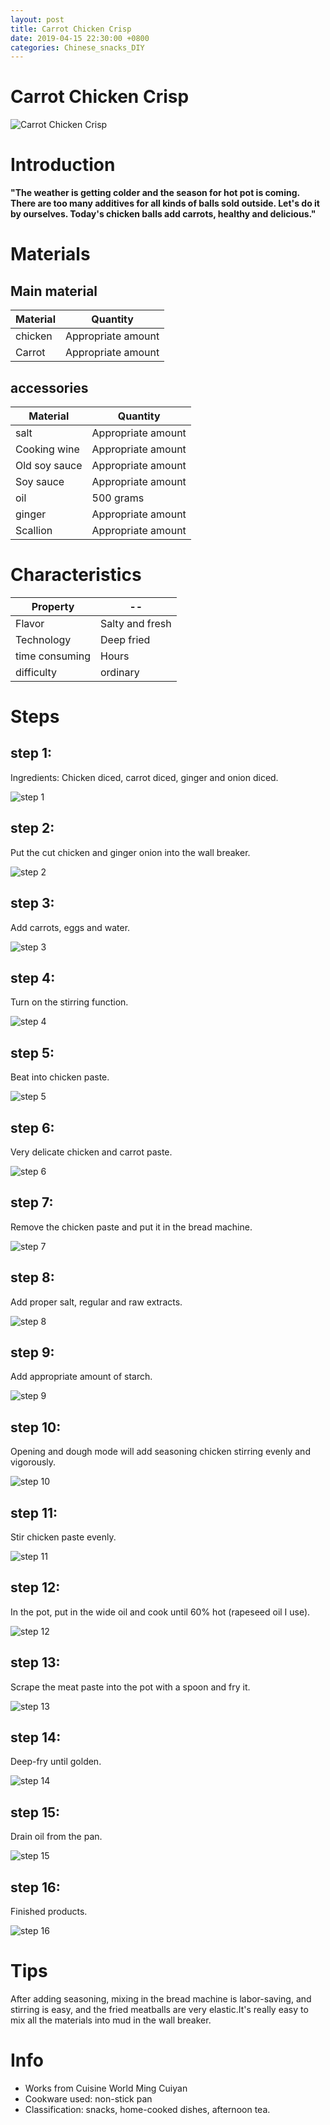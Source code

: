 ```yaml
---
layout: post
title: Carrot Chicken Crisp
date: 2019-04-15 22:30:00 +0800
categories: Chinese_snacks_DIY
---
```


# Carrot Chicken Crisp

![Carrot Chicken Crisp]({{site.baseurl}}/img/430343/430343.jpg)

# Introduction

**"The weather is getting colder and the season for hot pot is coming. There are too many additives for all kinds of balls sold outside. Let's do it by ourselves. Today's chicken balls add carrots, healthy and delicious."**

# Materials


## Main material

Material|Quantity
--|--
chicken|Appropriate amount
Carrot|Appropriate amount

## accessories

Material|Quantity
--|--
salt|Appropriate amount
Cooking wine|Appropriate amount
Old soy sauce|Appropriate amount
Soy sauce|Appropriate amount
oil|500 grams
ginger|Appropriate amount
Scallion|Appropriate amount

# Characteristics

Property|--
--|--
Flavor|Salty and fresh
Technology|Deep fried
time consuming|Hours
difficulty|ordinary

# Steps

## step 1:

Ingredients: Chicken diced, carrot diced, ginger and onion diced.

![step 1]({{site.baseurl}}/img/430343/1.jpg)

## step 2:

Put the cut chicken and ginger onion into the wall breaker.

![step 2]({{site.baseurl}}/img/430343/2.jpg)

## step 3:

Add carrots, eggs and water.

![step 3]({{site.baseurl}}/img/430343/3.jpg)

## step 4:

Turn on the stirring function.

![step 4]({{site.baseurl}}/img/430343/4.jpg)

## step 5:

Beat into chicken paste.

![step 5]({{site.baseurl}}/img/430343/5.jpg)

## step 6:

Very delicate chicken and carrot paste.

![step 6]({{site.baseurl}}/img/430343/6.jpg)

## step 7:

Remove the chicken paste and put it in the bread machine.

![step 7]({{site.baseurl}}/img/430343/7.jpg)

## step 8:

Add proper salt, regular and raw extracts.

![step 8]({{site.baseurl}}/img/430343/8.jpg)

## step 9:

Add appropriate amount of starch.

![step 9]({{site.baseurl}}/img/430343/9.jpg)

## step 10:

Opening and dough mode will add seasoning chicken stirring evenly and vigorously.

![step 10]({{site.baseurl}}/img/430343/10.jpg)

## step 11:

Stir chicken paste evenly.

![step 11]({{site.baseurl}}/img/430343/11.jpg)

## step 12:

In the pot, put in the wide oil and cook until 60% hot (rapeseed oil I use).

![step 12]({{site.baseurl}}/img/430343/12.jpg)

## step 13:

Scrape the meat paste into the pot with a spoon and fry it.

![step 13]({{site.baseurl}}/img/430343/13.jpg)

## step 14:

Deep-fry until golden.

![step 14]({{site.baseurl}}/img/430343/14.jpg)

## step 15:

Drain oil from the pan.

![step 15]({{site.baseurl}}/img/430343/15.jpg)

## step 16:

Finished products.

![step 16]({{site.baseurl}}/img/430343/16.jpg)

# Tips

After adding seasoning, mixing in the bread machine is labor-saving, and stirring is easy, and the fried meatballs are very elastic.It's really easy to mix all the materials into mud in the wall breaker.

# Info

- Works from Cuisine World Ming Cuiyan
- Cookware used: non-stick pan
- Classification: snacks, home-cooked dishes, afternoon tea.